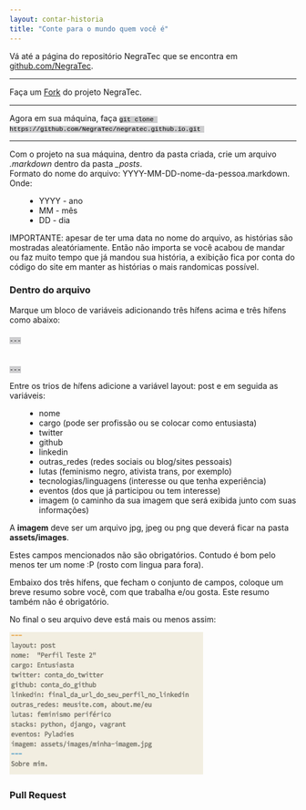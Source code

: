 ```yaml
---
layout: contar-historia
title: "Conte para o mundo quem você é"
---
```


Vá até a página do repositório NegraTec que se encontra em [github.com/NegraTec](http://github.com/NegraTec/negratec.github.io).
<hr>
Faça um <a class="github-button" href="https://github.com/NegraTec/negratec.github.io/fork" data-style="mega" data-count-href="/NegraTec/negratec.github.io/network" aria-label="Fork NegraTec/negratec.github.io on GitHub">Fork</a> do projeto NegraTec. 
								
<script async defer id="github-bjs" src="https://buttons.github.io/buttons.js"></script>
<hr>
Agora em sua máquina, faça
<code style="font-size: 0.8em; color: #000000; font-family: Courier; background-color: #cdcdcf;">git clone https://github.com/NegraTec/negratec.github.io.git </code>
<hr>
Com o projeto na sua máquina, dentro da pasta criada, crie um arquivo <i>.markdown</i> dentro da pasta <i>_posts</i>.
<br>
Formato do nome do arquivo: <span class="evidence">YYYY-MM-DD-nome-da-pessoa.markdown</span>. Onde:

<ol style="margin-left: 2em;">
	<li type="disc">YYYY - ano</li>
	<li type="disc">MM - mês</li>
	<li type="disc">DD - dia</li>
</ol>

IMPORTANTE: apesar de ter uma data no nome do arquivo, as histórias são mostradas aleatóriamente. Então não importa se você acabou de mandar ou faz muito tempo que já mandou sua história, a exibição fica por conta do código do site em manter as histórias o mais randomicas possível.

<h3>Dentro do arquivo</h3>
Marque um bloco de variáveis adicionando três hífens acima e três hífens como abaixo:
<br>
<code style="font-size: 0.8em; color: #000000; font-family: Courier; background-color: #cdcdcf;">
---
<br>
---
</code>

Entre os trios de hífens adicione a variável <span class="evidence">layout: post</span> e em seguida as variáveis:

<ol style="margin-left: 2em;">
	<li type="disc">nome</li>
	<li type="disc">cargo (pode ser profissão ou se colocar como entusiasta)</li>
	<li type="disc">twitter</li>
	<li type="disc">github</li>
	<li type="disc">linkedin</li>
	<li type="disc">outras_redes (redes sociais ou blog/sites pessoais)</li>
	<li type="disc">lutas (feminismo negro, ativista trans, por exemplo)</li>
	<li type="disc">tecnologias/linguagens (interesse ou que tenha experiência)</li>
	<li type="disc">eventos (dos que já participou ou tem interesse)</li>
	<li type="disc">imagem (o caminho da sua imagem que será exibida junto com suas informações)</li>
</ol>

A <b>imagem</b> deve ser um arquivo jpg, jpeg ou png que deverá ficar na pasta <b>assets/images</b>.

Estes campos mencionados não são obrigatórios. Contudo é bom pelo menos ter um nome :P (rosto com lingua para fora).

Embaixo dos três hífens, que fecham o conjunto de campos, coloque um breve resumo sobre você, com que trabalha e/ou gosta. Este resumo também não é obrigatório.

No final o seu arquivo deve está mais ou menos assim:

<img src="assets/images/exemplo-perfil-markdown.png" style="width: 340px; height: 250px;"/>


<h3>Pull Request</h3>
